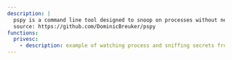 ```yaml
---
description: |
  pspy is a command line tool designed to snoop on processes without need for root permissions. It allows you to see commands run by other users, cron jobs, etc. as they execute. Great for enumeration of Linux systems in CTFs. Also great to demonstrate your colleagues why passing secrets as arguments on the command line is a bad idea.<br><br>
  source: https://github.com/DominicBreuker/pspy
functions:
  privesc:
    - description: example of watching process and sniffing secrets from command, htb example box cache I think
---
```

